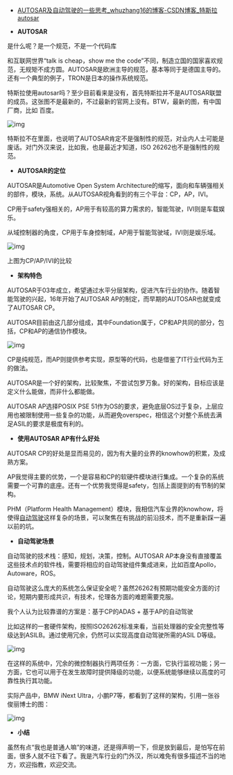 - [AUTOSAR及自动驾驶的一些思考_whuzhang16的博客-CSDN博客_特斯拉autosar](https://blog.csdn.net/whuzhang16/article/details/111209161)

- **AUTOSAR**

是什么呢？是一个规范，不是一个代码库

和互联网世界“talk is cheap，show me the code”不同，制造立国的国家喜欢规范，无规矩不成方圆。AUTOSAR是欧洲主导的规范，基本等同于是德国主导的。还有一个典型的例子，TRON是日本的操作系统规范。

特斯拉使用autosar吗？至少目前看来是没有，首先特斯拉并不是AUTOSAR联盟的成员。这张图不是最新的，不过最新的官网上没有。BTW，最新的图，有中国厂商，比如 百度。

![img](https://img-blog.csdnimg.cn/img_convert/e4be5a1a9e48637b8fecb77e19d1481b.png)

特斯拉不在里面，也说明了AUTOSAR肯定不是强制性的规范，对业内人士可能是废话。对门外汉来说，比如我，也是最近才知道，ISO 26262也不是强制性的规范。

- **AUTOSAR的定位**

AUTOSAR是Automotive Open System Architecture的缩写，面向和车辆强相关的部件，模块，系统。从AUTOSAR视角看到的有三个平台：CP，AP，IVI。

CP用于safety强相关的，AP用于有较高的算力需求的，智能驾驶，IVI则是车载娱乐。

从域控制器的角度，CP用于车身控制域，AP用于智能驾驶域，IVI则是娱乐域。

![img](https://img-blog.csdnimg.cn/img_convert/ca666fbf7c56bf6358e6ad260fb642e6.png)

上图为CP/AP/IVI的比较

- **架构特色**

AUTOSAR于03年成立，希望通过水平分层架构，促进汽车行业的协作。随着智能驾驶的兴起，16年开始了AUTOSAR AP的制定，而早期的AUTOSAR也就变成了AUTOSAR CP。

AUTOSAR目前由这几部分组成，其中Foundation属于，CP和AP共同的部分，包括，CP和AP的通信协作模块。

![img](https://img-blog.csdnimg.cn/img_convert/64d7cda346e722cd9d6868eedd17c873.png)

CP是纯规范，而AP则提供参考实现，原型等的代码，也是借鉴了IT行业代码为王的做法。

AUTOSAR是一个好的架构，比较聚焦，不尝试包罗万象。好的架构，目标应该是定义什么能做，而非什么都能做。

AUTOSAR AP选择POSIX PSE 51作为OS的要求，避免底层OS过于复杂，上层应用也被限制使用一些复杂的功能，从而避免overspec，相信这个对整个系统去满足ASIL的要求是极度有利的。

- **使用AUTOSAR AP有什么好处**

AUTOSAR CP的好处是显而易见的，因为有大量的业界的knowhow的积累，及成熟方案。

AP我觉得主要的优势，一个是容易和CP的软硬件模块进行集成。一个复杂的系统需要一个可靠的底座。还有一个优势我觉得是safety，包括上面提到的有节制的架构。

PHM（Platform Health Management）模块，我相信汽车业界的knowhow，将使得[自动驾驶](https://so.csdn.net/so/search?q=自动驾驶&spm=1001.2101.3001.7020)这样复杂的场景，可以聚焦在有挑战的前沿技术，而不是重新踩一遍以前的坑。

- **自动驾驶场景**

自动驾驶的技术栈：感知，规划，决策，控制。AUTOSAR AP本身没有直接覆盖这些技术点的软件栈，需要将相应的自动驾驶组件集成进来，比如百度Apollo，Autoware，ROS。

自动驾驶这么庞大的系统怎么保证安全呢？虽然26262有预期功能安全方面的讨论，短期内要形成共识，有技术，伦理各方面的难题需要克服。

我个人认为比较靠谱的方案是：基于CP的ADAS + 基于AP的自动驾驶

比如这样的一套硬件架构，按照ISO26262标准来看，当前处理器的安全完整性等级达到ASILB。通过使用冗余，仍然可以实现高度自动驾驶所需的ASIL D等级。

![img](https://img-blog.csdnimg.cn/img_convert/9c26ae0c37878bbd013a0afe5a5cf274.png)

在这样的系统中，冗余的微控制器执行两项任务：一方面，它执行监视功能；另一方面，它也可以用于在发生故障时提供降级的功能，以便系统能够继续以高度的可靠性执行其功能。

实际产品中，BMW iNext Ultra，小鹏P7等，都看到了这样的架构，引用一张谷俊丽博士的图：

![img](https://img-blog.csdnimg.cn/img_convert/e93a34c54f472871b396bb050a4ba5b1.png)

- **小结**

虽然有点“我也是普通人嘛”的味道，还是得声明一下，但是放到最后，是怕写在前面，很多人就不往下看了。我是汽车行业的门外汉，所以难免有很多描述不当的地方，欢迎指教，欢迎交流。